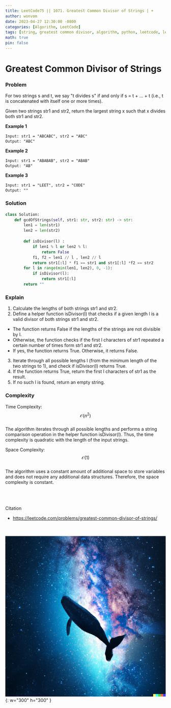 ```yaml
---
title: LeetCode75 || 1071. Greatest Common Divisor of Strings | +
author: wonvom
date: 2023-04-27 12:30:00 -0800
categories: [Algorithm, LeetCode]
tags: [string, greatest common divisor, algorithm, python, leetcode, leetcode1071]
math: true
pin: false
---
```


# Greatest Common Divisor of Strings

### **Problem**
For two strings s and t, we say "t divides s" if and only if s = t + ... + t (i.e., t is concatenated with itself one or more times).

Given two strings str1 and str2, return the largest string x such that x divides both str1 and str2.

**Example 1**
```
Input: str1 = "ABCABC", str2 = "ABC"
Output: "ABC"
```

**Example 2**
```
Input: str1 = "ABABAB", str2 = "ABAB"
Output: "AB"
```

**Example 3**
```
Input: str1 = "LEET", str2 = "CODE"
Output: ""
```


### **Solution**
```python
class Solution:
    def gcdOfStrings(self, str1: str, str2: str) -> str:
        len1 = len(str1)
        len2 = len(str2)
        
        def isDivisor(l) :
            if len1 % l or len2 % l:
                return False
            f1, f2 = len1 // l , len2 // l
            return str1[:l] * f1 == str1 and str1[:l] *f2 == str2
        for l in range(min(len1, len2), 0, -1):
            if isDivisor(l):
                return str1[:l]
        return ""
```

### **Explain**
1. Calculate the lengths of both strings str1 and str2.
2. Define a helper function isDivisor(l) that checks if a given length l is a valid divisor of both strings str1 and str2.
- The function returns False if the lengths of the strings are not divisible by l.
- Otherwise, the function checks if the first l characters of str1 repeated a certain number of times form str1 and str2.
- If yes, the function returns True. Otherwise, it returns False.
3. Iterate through all possible lengths l (from the minimum length of the two strings to 1), and check if isDivisor(l) returns True.
4. If the function returns True, return the first l characters of str1 as the result.
5. If no such l is found, return an empty string.

### **Complexity**
Time Complexity:
$$ \mathcal{O}(n^2) $$ <br>
The algorithm iterates through all possible lengths and performs a string comparison operation in the helper function isDivisor(l). Thus, the time complexity is quadratic with the length of the input strings.

Space Complexity:
$$ \mathcal{O}(1) $$ <br>
The algorithm uses a constant amount of additional space to store variables and does not require any additional data structures. Therefore, the space complexity is constant.

<br><br><br>
Citation

- https://leetcode.com/problems/greatest-common-divisor-of-strings/

<br><br>
![Desktop View](/assets/img/whale/whale10.png){: w="300" h="300" }